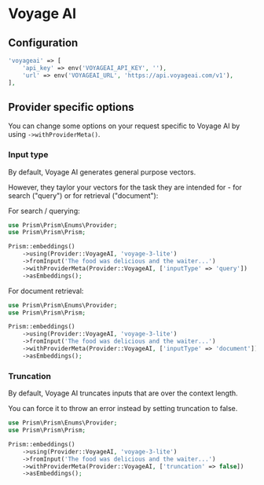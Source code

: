 # Voyage AI
## Configuration

```php
'voyageai' => [
    'api_key' => env('VOYAGEAI_API_KEY', ''),
    'url' => env('VOYAGEAI_URL', 'https://api.voyageai.com/v1'),
],
```

## Provider specific options

You can change some options on your request specific to Voyage AI by using `->withProviderMeta()`.

### Input type

By default, Voyage AI generates general purpose vectors.

However, they taylor your vectors for the task they are intended for - for search ("query") or for retrieval ("document"):

For search / querying:

```php
use Prism\Prism\Enums\Provider;
use Prism\Prism\Prism;

Prism::embeddings()
    ->using(Provider::VoyageAI, 'voyage-3-lite')
    ->fromInput('The food was delicious and the waiter...')
    ->withProviderMeta(Provider::VoyageAI, ['inputType' => 'query'])
    ->asEmbeddings();
```

For document retrieval:

```php
use Prism\Prism\Enums\Provider;
use Prism\Prism\Prism;

Prism::embeddings()
    ->using(Provider::VoyageAI, 'voyage-3-lite')
    ->fromInput('The food was delicious and the waiter...')
    ->withProviderMeta(Provider::VoyageAI, ['inputType' => 'document'])
    ->asEmbeddings();
```

### Truncation

By default, Voyage AI truncates inputs that are over the context length.

You can force it to throw an error instead by setting truncation to false.

```php
use Prism\Prism\Enums\Provider;
use Prism\Prism\Prism;

Prism::embeddings()
    ->using(Provider::VoyageAI, 'voyage-3-lite')
    ->fromInput('The food was delicious and the waiter...')
    ->withProviderMeta(Provider::VoyageAI, ['truncation' => false])
    ->asEmbeddings();
```

